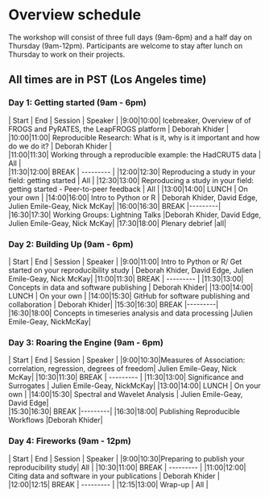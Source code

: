 # Overview schedule

The workshop will consist of three full days (9am-6pm) and a half day on Thursday (9am-12pm). Participants are welcome to stay after lunch on Thursday to work on their projects.  

## All times are in PST (Los Angeles time)

### Day 1: Getting started (9am - 6pm)

| Start | End | Session | Speaker |
|9:00|10:00| Icebreaker, Overview of of FROGS and PyRATES, the LeapFROGS platform | Deborah Khider |
|10:00|11:00| Reproducible Research: What is it, why is it important and how do we do it? | Deborah Khider |  
|11:00|11:30| Working through a reproducible example: the HadCRUT5 data | All |   
|11:30|12:00| BREAK | --------- | 
|12:00|12:30| Reproducing a study in your field: getting started | All |
|12:30|13:00| Reproducing a study in your field: getting started - Peer-to-peer feedback | All |
|13:00|14:00| LUNCH | On your own | 
|14:00|16:00| Intro to Python or R | Deborah Khider, David Edge, Julien Emile-Geay, Nick McKay| 
|16:00|16:30| BREAK |---------| 
|16:30|17:30| Working Groups: Lightning Talks |Deborah Khider, David Edge, Julien Emile-Geay, Nick McKay| 
|17:30|18:00| Plenary debrief |all| 

### Day 2: Building Up (9am - 6pm)

| Start | End | Session | Speaker |
|9:00|11:00| Intro to Python or R/ Get started on your reproducibility study | Deborah Khider, David Edge, Julien Emile-Geay, Nick McKay| 
|11:00|11:30| BREAK | --------- | 
|11:30|13:00| Concepts in data and software publishing | Deborah Khider| 
|13:00|14:00| LUNCH | On your own | 
|14:00|15:30| GitHub for software publishing and collaboration | Deborah Khider| 
|15:30|16:30| BREAK |---------| 
|16:30|18:00| Concepts in timeseries analysis and data processing |Julien Emile-Geay, NickMcKay| 

### Day 3: Roaring the Engine (9am - 6pm)

| Start | End | Session | Speaker |
|9:00|10:30|Measures of Association: correlation, regression, degrees of freedom| Julien Emile-Geay, Nick McKay|
|10:30|11:30| BREAK | --------- | 
|11:30|13:00| Significance and Surrogates | Julien Emile-Geay, NickMcKay|
|13:00|14:00| LUNCH | On your own | 
|14:00|15:30| Spectral and Wavelet Analysis | Julien Emile-Geay, David Edge|  
|15:30|16:30| BREAK |---------| 
|16:30|18:00| Publishing Reproducible Workflows |Deborah Khider| 

### Day 4: Fireworks (9am - 12pm)

| Start | End | Session | Speaker |
|9:00|10:30|Preparing to publish your reproducibility study| All |
|10:30|11:00| BREAK | --------- | 
|11:00|12:00| Citing data and software in your publications | Deborah Khider | 
|12:00|12:15| BREAK | --------- |
|12:15|13:00| Wrap-up | All |
